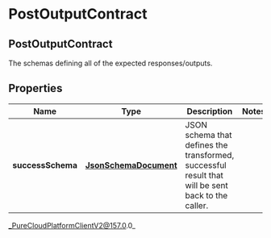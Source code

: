 # PostOutputContract

## PostOutputContract
The schemas defining all of the expected responses/outputs.

## Properties

|Name | Type | Description | Notes|
|------------ | ------------- | ------------- | -------------|
| **successSchema** | [**JsonSchemaDocument**](JsonSchemaDocument) | JSON schema that defines the transformed, successful result that will be sent back to the caller. | |



_PureCloudPlatformClientV2@157.0.0_
